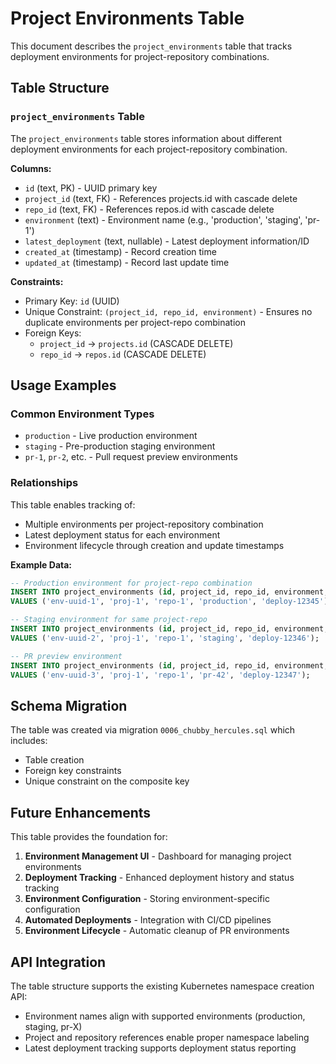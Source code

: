 # Project Environments Table

This document describes the `project_environments` table that tracks deployment environments for project-repository combinations.

## Table Structure

### `project_environments` Table

The `project_environments` table stores information about different deployment environments for each project-repository combination.

**Columns:**
- `id` (text, PK) - UUID primary key
- `project_id` (text, FK) - References projects.id with cascade delete
- `repo_id` (text, FK) - References repos.id with cascade delete
- `environment` (text) - Environment name (e.g., 'production', 'staging', 'pr-1')
- `latest_deployment` (text, nullable) - Latest deployment information/ID
- `created_at` (timestamp) - Record creation time
- `updated_at` (timestamp) - Record last update time

**Constraints:**
- Primary Key: `id` (UUID)
- Unique Constraint: `(project_id, repo_id, environment)` - Ensures no duplicate environments per project-repo combination
- Foreign Keys:
  - `project_id` → `projects.id` (CASCADE DELETE)
  - `repo_id` → `repos.id` (CASCADE DELETE)

## Usage Examples

### Common Environment Types
- `production` - Live production environment
- `staging` - Pre-production staging environment  
- `pr-1`, `pr-2`, etc. - Pull request preview environments

### Relationships

This table enables tracking of:
- Multiple environments per project-repository combination
- Latest deployment status for each environment
- Environment lifecycle through creation and update timestamps

**Example Data:**
```sql
-- Production environment for project-repo combination
INSERT INTO project_environments (id, project_id, repo_id, environment, latest_deployment)
VALUES ('env-uuid-1', 'proj-1', 'repo-1', 'production', 'deploy-12345');

-- Staging environment for same project-repo
INSERT INTO project_environments (id, project_id, repo_id, environment, latest_deployment)
VALUES ('env-uuid-2', 'proj-1', 'repo-1', 'staging', 'deploy-12346');

-- PR preview environment
INSERT INTO project_environments (id, project_id, repo_id, environment, latest_deployment)
VALUES ('env-uuid-3', 'proj-1', 'repo-1', 'pr-42', 'deploy-12347');
```

## Schema Migration

The table was created via migration `0006_chubby_hercules.sql` which includes:
- Table creation
- Foreign key constraints
- Unique constraint on the composite key

## Future Enhancements

This table provides the foundation for:
1. **Environment Management UI** - Dashboard for managing project environments
2. **Deployment Tracking** - Enhanced deployment history and status tracking
3. **Environment Configuration** - Storing environment-specific configuration
4. **Automated Deployments** - Integration with CI/CD pipelines
5. **Environment Lifecycle** - Automatic cleanup of PR environments

## API Integration

The table structure supports the existing Kubernetes namespace creation API:
- Environment names align with supported environments (production, staging, pr-X)
- Project and repository references enable proper namespace labeling
- Latest deployment tracking supports deployment status reporting